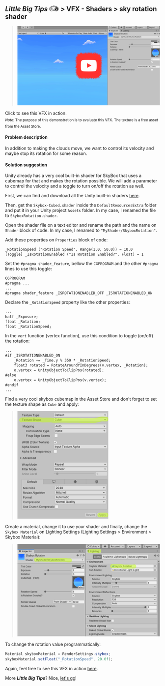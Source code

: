 ## _**Little Big Tips**_ ![Joystick](https://raw.githubusercontent.com/alissin/alissin.github.io/master/images/joystick.png) > VFX - Shaders > sky rotation shader

> [![sky rotation shader](./sky-rotation-shader_small.png)](https://youtu.be/RaVctatXrXM)

Click to see this VFX in action.<br/>
<sub>_Note_: The purpose of this demonstration is to evaluate this VFX. The texture is a free asset from the Asset Store.</sub>

#### Problem description
In addition to making the clouds move, we want to control its velocity and maybe stop its rotation for some reason.

#### Solution suggestion
Unity already has a very cool built-in shader for SkyBox that uses a cubemap for that and makes the rotation possible. We will add a parameter to control the velocity and a toggle to turn on/off the rotation as well.

First, we can find and download all the Unity built-in shaders [here](https://unity3d.com/get-unity/download/archive).

Then, get the `Skybox-Cubed.shader` inside the `DefaultResourcesExtra` folder and put it in your Unity project `Assets` folder. In my case, I renamed the file to `SkyboxRotation.shader`.

Open the shader file on a text editor and rename the path and the name on `Shader` block of code. In my case, I renamed to `"MyShader/SkyboxRotation"`.

Add these properties on `Properties` block of code:

```
_RotationSpeed ("Rotation Speed", Range(1.0, 50.0)) = 10.0
[Toggle] _IsRotationEnabled ("Is Rotation Enabled?", Float) = 1
```

Set the `#pragma shader_feature`, bellow the `CGPROGRAM` and the other `#pragma` lines to use this toggle:

```
CGPROGRAM
#pragma ...
...
#pragma shader_feature _ISROTATIONENABLED_OFF _ISROTATIONENABLED_ON
```

Declare the `_RotationSpeed` property like the other properties:

```
...
half _Exposure;
float _Rotation;
float _RotationSpeed;
```

In the `vert` function (vertex function), use this condition to toggle (on/off) the rotation:

```
...
#if _ISROTATIONENABLED_ON
    _Rotation += _Time.y % 359 * _RotationSpeed;
    float3 rotated = RotateAroundYInDegrees(v.vertex, _Rotation);
    o.vertex = UnityObjectToClipPos(rotated);
#else
    o.vertex = UnityObjectToClipPos(v.vertex);
#endif
...
```

Find a very cool skybox cubemap in the Asset Store and don't forget to set the texture shape as `Cube` and apply:

> ![cubemap-texture](./cubemap-texture.png)

Create a material, change it to use your shader and finally, change the `Skybox Material` on Lighting Settings (Lighting Settings > Environment > Skybox Material):

> ![material_lighting-settings](./material_lighting-settings.png)

To change the rotation value programmatically:

```csharp
Material skyboxMaterial = RenderSettings.skybox;
skyboxMaterial.setFloat("_RotationSpeed", 20.0f);
```

Again, feel free to see this VFX in action [here](https://youtu.be/RaVctatXrXM).

More _**Little Big Tips**_? Nice, [let's go](https://github.com/alissin/little-big-tips)!